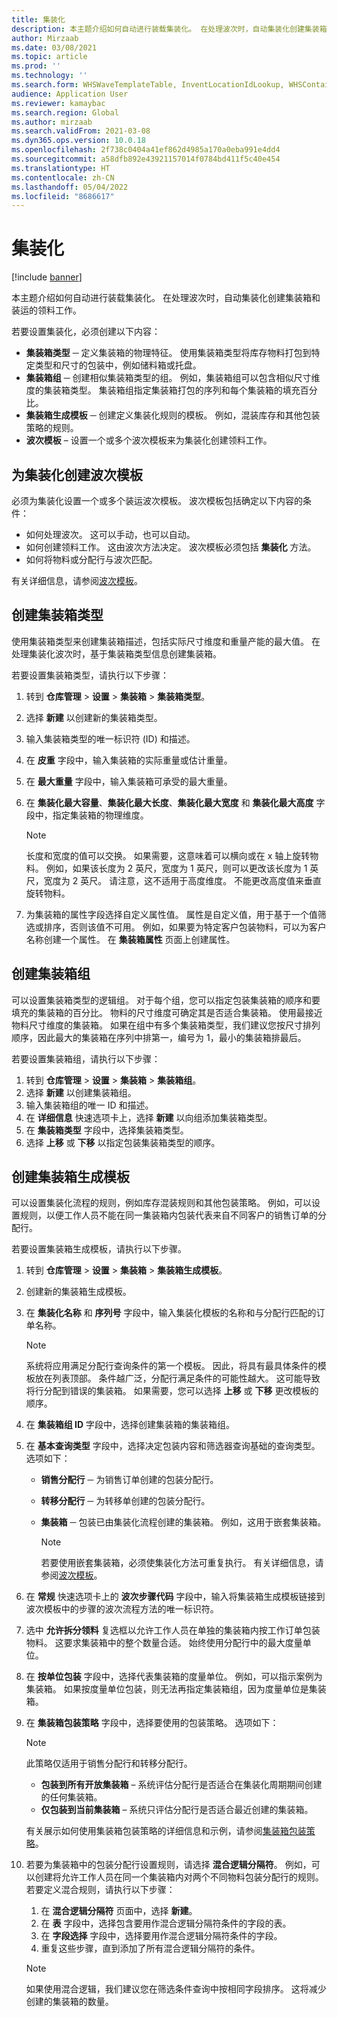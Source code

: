 ```yaml
---
title: 集装化
description: 本主题介绍如何自动进行装载集装化。 在处理波次时，自动集装化创建集装箱和装运的领料工作。
author: Mirzaab
ms.date: 03/08/2021
ms.topic: article
ms.prod: ''
ms.technology: ''
ms.search.form: WHSWaveTemplateTable, InventLocationIdLookup, WHSContainerType, WHSContainerGroup, WHSContainerizationTable, WHSContainerizationBreak, WHSCreateContainerBreak, WHSContainerStructure, WHSContainerTable, WHSContainerizatonHistory, WHSContainerPackingPolicyChange, WHSManifestShipmentContainers, WHSAllowedContainerTypeGroup, WHSPostMethod, WHSContainerCreateDialog, WHSContainerCloseDiag, WHSContainer
audience: Application User
ms.reviewer: kamaybac
ms.search.region: Global
ms.author: mirzaab
ms.search.validFrom: 2021-03-08
ms.dyn365.ops.version: 10.0.18
ms.openlocfilehash: 2f738c0404a41ef862d4985a170a0eba991e4dd4
ms.sourcegitcommit: a58dfb892e43921157014f0784bd411f5c40e454
ms.translationtype: HT
ms.contentlocale: zh-CN
ms.lasthandoff: 05/04/2022
ms.locfileid: "8686617"
---
```

# <a name="containerization"></a>集装化

[!include [banner](../includes/banner.md)]

本主题介绍如何自动进行装载集装化。 在处理波次时，自动集装化创建集装箱和装运的领料工作。

若要设置集装化，必须创建以下内容：

- **集装箱类型** ─ 定义集装箱的物理特征。 使用集装箱类型将库存物料打包到特定类型和尺寸的包装中，例如储料箱或托盘。
- **集装箱组** ─ 创建相似集装箱类型的组。 例如，集装箱组可以包含相似尺寸维度的集装箱类型。 集装箱组指定集装箱打包的序列和每个集装箱的填充百分比。
- **集装箱生成模板** ─ 创建定义集装化规则的模板。 例如，混装库存和其他包装策略的规则。
- **波次模板** – 设置一个或多个波次模板来为集装化创建领料工作。

## <a name="create-wave-templates-for-containerization"></a>为集装化创建波次模板

必须为集装化设置一个或多个装运波次模板。 波次模板包括确定以下内容的条件：

- 如何处理波次。 这可以手动，也可以自动。
- 如何创建领料工作。 这由波次方法决定。 波次模板必须包括 **集装化** 方法。
- 如何将物料或分配行与波次匹配。

有关详细信息，请参阅[波次模板](wave-templates.md)。

## <a name="create-container-types"></a>创建集装箱类型

使用集装箱类型来创建集装箱描述，包括实际尺寸维度和重量产能的最大值。 在处理集装化波次时，基于集装箱类型信息创建集装箱。

若要设置集装箱类型，请执行以下步骤：

1. 转到 **仓库管理** \> **设置** \> **集装箱** \> **集装箱类型**。
1. 选择 **新建** 以创建新的集装箱类型。
1. 输入集装箱类型的唯一标识符 (ID) 和描述。
1. 在 **皮重** 字段中，输入集装箱的实际重量或估计重量。
1. 在 **最大重量** 字段中，输入集装箱可承受的最大重量。
1. 在 **集装化最大容量**、**集装化最大长度**、**集装化最大宽度** 和 **集装化最大高度** 字段中，指定集装箱的物理维度。

    > [!NOTE]
    > 长度和宽度的值可以交换。 如果需要，这意味着可以横向或在 x 轴上旋转物料。 例如，如果该长度为 2 英尺，宽度为 1 英尺，则可以更改该长度为 1 英尺，宽度为 2 英尺。 请注意，这不适用于高度维度。 不能更改高度值来垂直旋转物料。

1. 为集装箱的属性字段选择自定义属性值。 属性是自定义值，用于基于一个值筛选或排序，否则该值不可用。 例如，如果要为特定客户包装物料，可以为客户名称创建一个属性。 在 **集装箱属性** 页面上创建属性。

## <a name="create-container-groups"></a>创建集装箱组

可以设置集装箱类型的逻辑组。 对于每个组，您可以指定包装集装箱的顺序和要填充的集装箱的百分比。 物料的尺寸维度可确定其是否适合集装箱。 使用最接近物料尺寸维度的集装箱。 如果在组中有多个集装箱类型，我们建议您按尺寸排列顺序，因此最大的集装箱在序列中排第一，编号为 1，最小的集装箱排最后。

若要设置集装箱组，请执行以下步骤：

1. 转到 **仓库管理** \> **设置** \> **集装箱** \> **集装箱组**。
1. 选择 **新建** 以创建集装箱组。
1. 输入集装箱组的唯一 ID 和描述。
1. 在 **详细信息** 快速选项卡上，选择 **新建** 以向组添加集装箱类型。
1. 在 **集装箱类型** 字段中，选择集装箱类型。
1. 选择 **上移** 或 **下移** 以指定包装集装箱类型的顺序。

## <a name="create-container-build-templates"></a>创建集装箱生成模板

可以设置集装化流程的规则，例如库存混装规则和其他包装策略。 例如，可以设置规则，以便工作人员不能在同一集装箱内包装代表来自不同客户的销售订单的分配行。

若要设置集装箱生成模板，请执行以下步骤。

1. 转到 **仓库管理** \> **设置** \> **集装箱** \> **集装箱生成模板**。
1. 创建新的集装箱生成模板。
1. 在 **集装化名称** 和 **序列号** 字段中，输入集装化模板的名称和与分配行匹配的订单名称。

    > [!NOTE]
    > 系统将应用满足分配行查询条件的第一个模板。 因此，将具有最具体条件的模板放在列表顶部。 条件越广泛，分配行满足条件的可能性越大。 这可能导致将行分配到错误的集装箱。 如果需要，您可以选择 **上移** 或 **下移** 更改模板的顺序。

1. 在 **集装箱组 ID** 字段中，选择创建集装箱的集装箱组。
1. 在 **基本查询类型** 字段中，选择决定包装内容和筛选器查询基础的查询类型。 选项如下：

      - **销售分配行** ─ 为销售订单创建的包装分配行。
      - **转移分配行** ─ 为转移单创建的包装分配行。
      - **集装箱** ─ 包装已由集装化流程创建的集装箱。 例如，这用于嵌套集装箱。

        > [!NOTE]
        > 若要使用嵌套集装箱，必须使集装化方法可重复执行。 有关详细信息，请参阅[波次模板](wave-templates.md)。

1. 在 **常规** 快速选项卡上的 **波次步骤代码** 字段中，输入将集装箱生成模板链接到波次模板中的步骤的波次流程方法的唯一标识符。
1. 选中 **允许拆分领料** 复选框以允许工作人员在单独的集装箱内按工作订单包装物料。 这要求集装箱中的整个数量合适。 始终使用分配行中的最大度量单位。
1. 在 **按单位包装** 字段中，选择代表集装箱的度量单位。 例如，可以指示案例为集装箱。 如果按度量单位包装，则无法再指定集装箱组，因为度量单位是集装箱。
1. 在 **集装箱包装策略** 字段中，选择要使用的包装策略。 选项如下：

    > [!NOTE]
    > 此策略仅适用于销售分配行和转移分配行。

      - **包装到所有开放集装箱** – 系统评估分配行是否适合在集装化周期期间创建的任何集装箱。
      - **仅包装到当前集装箱** – 系统只评估分配行是否适合最近创建的集装箱。

    有关展示如何使用集装箱包装策略的详细信息和示例，请参阅[集装箱包装策略](container-packing-strategy-overview.md)。

1. 若要为集装箱中的包装分配行设置规则，请选择 **混合逻辑分隔符**。 例如，可以创建将允许工作人员在同一个集装箱内对两个不同物料包装分配行的规则。 若要定义混合规则，请执行以下步骤：

    1. 在 **混合逻辑分隔符** 页面中，选择 **新建**。
    1. 在 **表** 字段中，选择包含要用作混合逻辑分隔符条件的字段的表。
    1. 在 **字段选择** 字段中，选择要用作混合逻辑分隔符条件的字段。
    1. 重复这些步骤，直到添加了所有混合逻辑分隔符的条件。

    > [!NOTE]
    > 如果使用混合逻辑，我们建议您在筛选条件查询中按相同字段排序。 这将减少创建的集装箱的数量。
